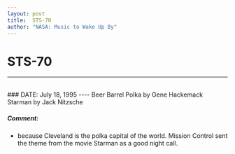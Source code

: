```yaml
---
layout: post
title:  STS-70
author: "NASA: Music to Wake Up By"
---
```


# STS-70
----
<br/>
### DATE: July 18, 1995
----
Beer Barrel Polka by Gene Hackemack
Starman by Jack Nitzsche

##### Comment:
* because Cleveland is the polka capital of the world.
Mission Control sent the theme from the movie Starman as a good night call.

